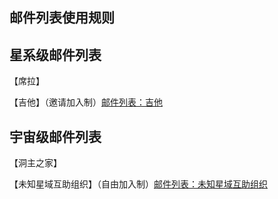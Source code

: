 邮件列表使用规则
---

星系级邮件列表
---
【席拉】

【吉他】（邀请加入制）[邮件列表：吉他](https://github.com/volunteerathome/vATh/tree/Develop/%E9%A1%B9%E7%9B%AE%E7%9B%AE%E5%BD%95/%E4%BC%81%E4%B8%9A%E5%B9%B3%E5%8F%B0/%E4%B8%96%E7%BA%AA%E5%A4%A9%E6%88%90/%E6%98%9F%E6%88%98%E5%89%8D%E5%A4%9C/%E9%82%AE%E4%BB%B6%E5%88%97%E8%A1%A8/%E5%90%89%E4%BB%96)

宇宙级邮件列表
---
【洞主之家】

【未知星域互助组织】（自由加入制）[邮件列表：未知星域互助组织](https://github.com/volunteerathome/vATh/tree/Develop/%E9%A1%B9%E7%9B%AE%E7%9B%AE%E5%BD%95/%E4%BC%81%E4%B8%9A%E5%B9%B3%E5%8F%B0/%E4%B8%96%E7%BA%AA%E5%A4%A9%E6%88%90/%E6%98%9F%E6%88%98%E5%89%8D%E5%A4%9C/%E9%82%AE%E4%BB%B6%E5%88%97%E8%A1%A8/%E6%9C%AA%E7%9F%A5%E6%98%9F%E5%9F%9F%E4%BA%92%E5%8A%A9%E7%BB%84%E7%BB%87)